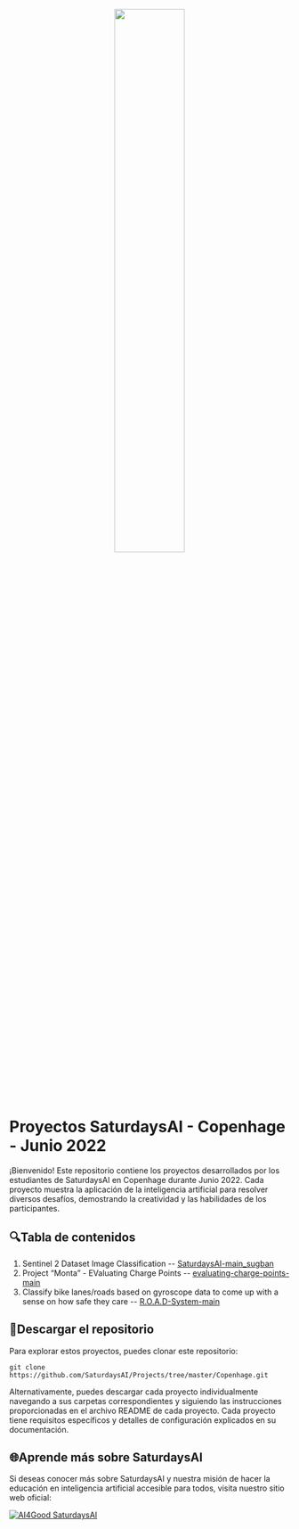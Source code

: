 <p align="center"><img width="50%" src="https://saturdaysai.github.io/saturdaysai/images/logo.png" /></p>

# Proyectos SaturdaysAI - Copenhage - Junio 2022

¡Bienvenido! Este repositorio contiene los proyectos desarrollados por los estudiantes de SaturdaysAI en Copenhage durante Junio 2022. Cada proyecto muestra la aplicación de la inteligencia artificial para resolver diversos desafíos, demostrando la creatividad y las habilidades de los participantes.

## 🔍Tabla de contenidos

1) Sentinel 2 Dataset Image Classification -- [SaturdaysAI-main_sugban](https://github.com/SaturdaysAI/Projects/tree/master/Copenhage/SaturdaysAI-main_sugban)
2) Project “Monta” - EValuating Charge Points -- [evaluating-charge-points-main](https://github.com/SaturdaysAI/Projects/tree/master/Copenhage/evaluating-charge-points-main)
3) Classify bike lanes/roads based on gyroscope data to come up with a sense on how safe they care -- [R.O.A.D-System-main](https://github.com/SaturdaysAI/Projects/tree/master/Copenhage/R.O.A.D-System-main)

## 💾Descargar el repositorio

Para explorar estos proyectos, puedes clonar este repositorio:
```
git clone https://github.com/SaturdaysAI/Projects/tree/master/Copenhage.git
```
Alternativamente, puedes descargar cada proyecto individualmente navegando a sus carpetas correspondientes y siguiendo las instrucciones proporcionadas en el archivo README de cada proyecto.
Cada proyecto tiene requisitos específicos y detalles de configuración explicados en su documentación.

## 🌐Aprende más sobre SaturdaysAI

Si deseas conocer más sobre SaturdaysAI y nuestra misión de hacer la educación en inteligencia artificial accesible para todos, visita nuestro sitio web oficial:

[![AI4Good SaturdaysAI](https://img.shields.io/badge/AI4Good-SaturdaysAI-orange)](https://saturdays.ai/)
